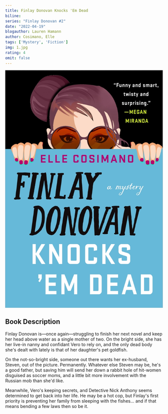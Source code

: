 ```yaml
---
title: Finlay Donovan Knocks 'Em Dead
biline:
series: "Finlay Donovan #2"
date: "2022-04-19"
blogauthor: Lauren Hamann
author: Cosimano, Elle
tags: ['Mystery', 'Fiction']
img: 1.jpg
rating: 4
omit: false
---
```


![Book Cover](1.jpg)

## Book Description

Finlay Donovan is―once again―struggling to finish her next novel and keep her head above water as a single mother of two. On the bright side, she has her live-in nanny and confidant Vero to rely on, and the only dead body she's dealt with lately is that of her daughter's pet goldfish.

On the not-so-bright side, someone out there wants her ex-husband, Steven, out of the picture. Permanently. Whatever else Steven may be, he's a good father, but saving him will send her down a rabbit hole of hit-women disguised as soccer moms, and a little bit more involvement with the Russian mob than she'd like.

Meanwhile, Vero's keeping secrets, and Detective Nick Anthony seems determined to get back into her life. He may be a hot cop, but Finlay's first priority is preventing her family from sleeping with the fishes... and if that means bending a few laws then so be it.